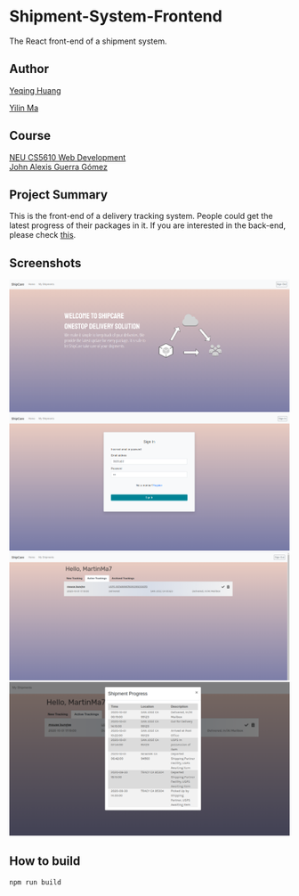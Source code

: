 # Shipment-System-Frontend

The React front-end of a shipment system.

## Author

[Yeqing Huang](https://yeqinghuang.github.io/)

[Yilin Ma](https://martinma28.github.io/Yilin-Ma-personal-web-page/)

## Course

[NEU CS5610 Web Development](https://johnguerra.co/classes/webDevelopment_fall_2020/)  
[John Alexis Guerra Gómez](https://johnguerra.co/)

## Project Summary

This is the front-end of a delivery tracking system. People could get the latest progress of their packages in it. If you are interested in the back-end, please check [this](https://github.com/MartinMa28/Shipment-System-Backend).

## Screenshots

![homepage](./ShipCare_homepage.png 'homepage')
![login](./ShipCare_login.png 'login')
![shipments](./ShipCare_shipments.png 'shipments')
![shipment_progress](./ShipCare_shipment_progress.png 'shipment progress')

## How to build

```
npm run build
```

